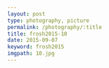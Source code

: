 ```yaml
---
layout: post
type: photography, picture
permalink: /photography/:title
title: frosh2015-10
date: 2015-09-07
keyword: frosh2015
imgpath: 10.jpg
---
```



